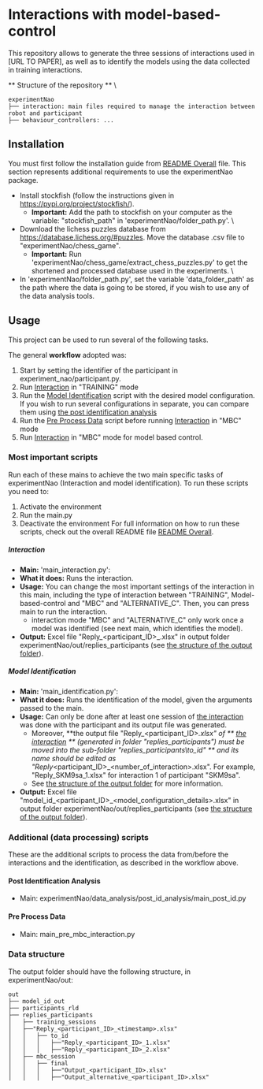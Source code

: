 # Interactions with model-based-control
This repository allows to generate the three sessions of interactions used in [URL TO PAPER], as well as to identify 
the models using the data collected in training interactions.

** Structure of the repository ** \
```
experimentNao
├── interaction: main files required to manage the interaction between robot and participant
├── behaviour_controllers: ...
```

## Installation
You must first follow the installation guide from [README Overall](README.md#Installation) file. This section represents additional requirements to use the experimentNao package. 

- Install stockfish (follow the instructions given in https://pypi.org/project/stockfish/). 
  - **Important:** Add the path to stockfish on your computer as the variable: "stockfish_path" in 'experimentNao/folder_path.py'. \
- Download the lichess puzzles database from https://database.lichess.org/#puzzles. Move the database .csv file to "experimentNao/chess_game". 
  - **Important:** Run 'experimentNao/chess_game/extract_chess_puzzles.py' to get the shortened and processed database used in the experiments. \
- In 'experimentNao/folder_path.py', set the variable 'data_folder_path' as the path where the data is going to be stored, if you wish to use any of the data analysis tools.

## Usage
This project can be used to run several of the following tasks. 

The general **workflow** adopted was: 
1. Start by setting the identifier of the participant in experiment_nao/participant.py. 
2. Run [Interaction](#interaction) in "TRAINING" mode
3. Run the [Model Identification](#model-identification) script with the desired model configuration. 
If you wish to run several configurations in separate, you can compare them using 
[the post identification analysis](#post-identification-analysis)
4. Run the [Pre Process Data](#pre-process-data) script before running [Interaction](#interaction) in "MBC" mode
5. Run [Interaction](#interaction) in "MBC" mode for model based control.

### Most important scripts 
Run each of these mains to achieve the two main specific tasks of experimentNao (Interaction and model identification).
To run these scripts you need to:
1. Activate the environment
2. Run the main.py
3. Deactivate the environment
For full information on how to run these scripts, check out the overall README file [README Overall](README.md#Usage).

##### Interaction
- **Main:** 'main_interaction.py':  
- **What it does:** Runs the interaction. 
- **Usage:** You can change the most important settings of the interaction in this main, 
including the type of interaction between "TRAINING", Model-based-control and "MBC" and "ALTERNATIVE_C". 
Then, you can press main to run the interaction. 
  - interaction mode "MBC" and "ALTERNATIVE_C" only work once a model was identified (see next main, which identifies the model). 
- **Output:** Excel file "Reply_<participant_ID>_<timestamp>.xlsx" in output folder 
experimentNao/out/replies_participants (see [the structure of the output folder](#output-folder)).

##### Model Identification
- **Main:** 'main_identification.py':  
- **What it does:** Runs the identification of the model, given the arguments passed to the main. 
- **Usage:** Can only be done after at least one session of [the interaction](#interaction) was done with the 
participant and its output file was generated. 
  - Moreover, **the output file "Reply_<participant_ID>_<timestamp>.xlsx" of ** [the interaction](#interaction) ** 
  (generated in folder "replies_participants") must be moved into the sub-folder "replies_participants\to_id" ** and its 
  name should be edited as "Reply_<participant_ID>_<number_of_interaction>.xlsx". For example, "Reply_SKM9sa_1.xlsx" 
  for interaction 1 of participant "SKM9sa". 
  - See [the structure of the output folder](#data-structure) for more information.
- **Output:** Excel file "model_id_<participant_ID>_<model_configuration_details>.xlsx" in output folder 
experimentNao/out/replies_participants (see [the structure of the output folder](#output-folder)).

### Additional (data processing) scripts 
These are the additional scripts to process the data from/before the interactions and the identification, as described in the workflow above.

#### Post Identification Analysis
- Main: experimentNao/data_analysis/post_id_analysis/main_post_id.py

#### Pre Process Data
- Main: main_pre_mbc_interaction.py

### Data structure
The output folder should have the following structure, in experimentNao/out:
```
out 
├── model_id_out
├── participants_rld
├── replies_participants
│   ├── training_sessions
│   ├──"Reply_<participant_ID>_<timestamp>.xlsx"
│   │   ├── to_id
│   │   │   ├──"Reply_<participant_ID>_1.xlsx"
│   │   │   ├──"Reply_<participant_ID>_2.xlsx"
│   ├── mbc_session
│   │   ├── final
│   │   │   ├──"Output_<participant_ID>.xlsx"
│   │   │   ├──"Output_alternative_<participant_ID>.xlsx"
```
